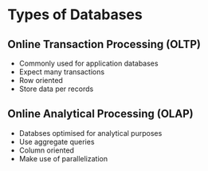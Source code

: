 # Types of Databases

## Online Transaction Processing (OLTP)

- Commonly used for application databases
- Expect many transactions
- Row oriented
- Store data per records

## Online Analytical Processing (OLAP)

- Databses optimised for analytical purposes
- Use aggregate queries
- Column oriented
- Make use of parallelization
